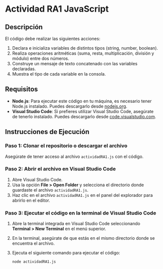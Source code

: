 # Actividad RA1 JavaScript

## Descripción

El código debe realizar las siguientes acciones:

1. Declara e inicializa variables de distintos tipos (string, number, boolean).
2. Realiza operaciones aritméticas (suma, resta, multiplicación, división y módulo) entre dos números.
3. Construye un mensaje de texto concatenado con las variables declaradas.
4. Muestra el tipo de cada variable en la consola.

## Requisitos

- **Node.js**: Para ejecutar este código en tu máquina, es necesario tener Node.js instalado. Puedes descargarlo desde [nodejs.org](https://nodejs.org/).
- **Visual Studio Code**: Si prefieres utilizar Visual Studio Code, asegúrate de tenerlo instalado. Puedes descargarlo desde [code.visualstudio.com](https://code.visualstudio.com/).

## Instrucciones de Ejecución

### Paso 1: Clonar el repositorio o descargar el archivo
Asegúrate de tener acceso al archivo `actividadRA1.js` con el código.

### Paso 2: Abrir el archivo en Visual Studio Code
1. Abre Visual Studio Code.
2. Usa la opción **File > Open Folder** y selecciona el directorio donde guardaste el archivo `actividadRA1.js`.
3. Haz clic en el archivo `actividadRA1.js` en el panel del explorador para abrirlo en el editor.

### Paso 3: Ejecutar el código en la terminal de Visual Studio Code
1. Abre la terminal integrada en Visual Studio Code seleccionando **Terminal > New Terminal** en el menú superior.
2. En la terminal, asegúrate de que estás en el mismo directorio donde se encuentra el archivo.
3. Ejecuta el siguiente comando para ejecutar el código:

   ```bash
   node actividadRA1.js
